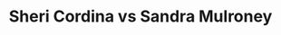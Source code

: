 ---
title: Sheri Cordina vs Sandra Mulroney
player1:
  name: Cordina, Sheri
  percent: 83
  wins: 0
  losses: 2
player2:
  name: Mulroney, Sandra
  percent: 86
  wins: 2
  losses: 0
games:
- player1:
    team: 'ON'
    position: Lead
    percent: 81
    win: 0
    loss: 1
  player2:
    team: SK
    position: Second
    percent: 86
    win: 1
    loss: 0
  event: Hearts
  year: 2002
  draw: Round Robin(4)
  score: ON 5 - SK 8
- player1:
    team: 'ON'
    position: Lead
    percent: 85
    win: 0
    loss: 1
  player2:
    team: SK
    position: Second
    percent: 85
    win: 1
    loss: 0
  event: Hearts
  year: 2004
  draw: Round Robin(7)
  score: SK 8 - ON 4
- player1:
    team: MID
    position: Lead
    percent: 93
    win: 0
    loss: 1
  player2:
    team: AND
    position: Second
    percent: 83
    win: 1
    loss: 0
  event: Trials (Women)
  year: 2001
  draw: Round Robin(3)
  score: MID 5 - AND 9
---